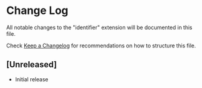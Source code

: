 # Change Log

All notable changes to the "identifier" extension will be documented in this file.

Check [Keep a Changelog](http://keepachangelog.com/) for recommendations on how to structure this file.

## [Unreleased]

- Initial release
